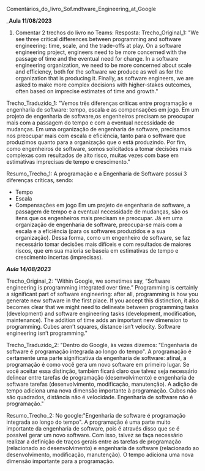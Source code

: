 Comentários_do_livro_Sof.mdtware_Engineering_at_Google

_________________________________Aula 11/08/2023________________________________
1) Comentar 2 trechos do livro no Teams:
Resposta:
Trecho_Original_1: 
"We see three critical differences between programming and software engineering: time, scale, and the trade-offs at play. On a software engineering project, engineers need to be more concerned with the passage of time and the eventual need for change. In a software engineering organization, we need to be more concerned about scale and efficiency, both for the software we produce as well as for the organization that is producing it. Finally, as software engineers, we are asked to make more complex decisions with higher-stakes outcomes, often based on imprecise estimates of time and growth."

Trecho_Traduzido_1: 
"Vemos três diferenças críticas entre programação e engenharia de software: tempo, escala e as compensações em jogo. Em um projeto de engenharia de software,os engenheiros precisam se preocupar mais com a passagem do tempo e com a eventual necessidade de mudanças. Em uma organização de engenharia de software, precisamos nos preocupar mais com escala e eficiência, tanto para o software que produzimos quanto para a organização que o está produzindo. 
Por fim, como engenheiros de software, somos solicitados a tomar decisões mais complexas com resultados de alto risco, muitas vezes com base em estimativas imprecisas de tempo e crescimento."

Resumo_Trecho_1: 
A programação e a Engenharia de Software possuí 3 diferenças críticas, sendo:
- Tempo
- Escala
- Compensações em jogo
Em um projeto de engenharia de software, a passagem de tempo e a eventual necessidade de mudanças, são os itens que os engenheiros mais precisam se preocupar. 
Já em uma organização de engenharia de software, preocupa-se mais com a escala e a eficiência (para os softwares produzidos e a sua organização). Dessa forma, como um engenheiro de software, se faz necessário tomar decisões mais difíceis e com resultados de maiores riscos, que em sua maioria se baseia em estimativas de tempo e crescimento incertas (imprecisas).


_____________________________________________Aula 14/08/2023_____________________________________________

Trecho_Original_2:
"Within Google, we sometimes say, “Software engineering is programming integrated over time.” Programming is certainly a significant part of software engineering: after all, programming is how you generate new software in the first place. If you accept this distinction, it also becomes clear that we might need to delineate between programming tasks (development) and software engineering tasks (development, modification, maintenance). The addition of time adds an important new dimension to programming. Cubes aren’t squares, distance isn’t velocity. Software engineering isn’t programming."

Trecho_Traduzido_2:
"Dentro do Google, às vezes dizemos: "Engenharia de software é programação integrada ao longo do tempo". A programação é certamente uma parte significativa da engenharia de software: afinal, a programação é como você gera um novo software em primeiro lugar. Se você aceitar essa distinção, também ficará claro que talvez seja necessário delinear entre tarefas de programação (desenvolvimento) e engenharia de software tarefas (desenvolvimento, modificação, manutenção). A adição de tempo adiciona uma nova dimensão importante à programação. Cubos não são quadrados, distância não é velocidade. Engenharia de software não é programação."

Resumo_Trecho_2: 
No google:"Engenharia de software é programação integrada ao longo do tempo". 
A programação é uma parte muito importante da engenharia de software, pois é através disso que se é possível gerar um novo software. Com isso, talvez se faça necessário realizar a definição de traços gerais entre as tarefas de programação (relacionado ao desenvolvimento) e engenharia de software (relacionado ao desenvolvimento, modificação, manutenção). O tempo adiciona uma nova dimensão importante para a programação.
